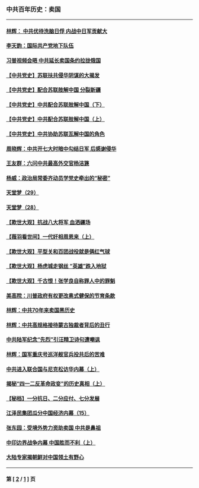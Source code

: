 ### 中共百年历史：卖国
---
#### [林辉： 中共优待洗脑日俘 内战中日军贡献大](../../pages/nf1176117/n13624644.md?06060430) 
#### [李天韵：国际共产党地下队伍](../../pages/nf1176117/n13611808.md?06060430) 
#### [习普视频会晤 中共延长卖国条约拉拢俄国](../../pages/nf1176117/n13060971.md?06060430) 
#### [【中共党史】苏联扶共侵华阴谋的大揭发](../../pages/nf1176117/n13056050.md?06060430) 
#### [【中共党史】配合苏联肢解中国 分裂新疆](../../pages/nf1176117/n13040700.md?06060430) 
#### [【中共党史】中共配合苏联肢解中国（下）](../../pages/nf1176117/n13035660.md?06060430) 
#### [【中共党史】中共配合苏联肢解中国（上）](../../pages/nf1176117/n13030262.md?06060430) 
#### [【中共党史】中共协助苏联瓦解中国的角色](../../pages/nf1176117/n13018109.md?06060430) 
#### [周晓辉：中共开七大时暗中勾结日军 后感谢侵华](../../pages/nf1176117/n12921960.md?06060430) 
#### [王友群：六问中共最高外交官杨洁篪](../../pages/nf1176117/n12836495.md?06060430) 
#### [杨威：政治局常委齐动员学党史牵出的“秘密”](../../pages/nf1176117/n12764642.md?06060430) 
#### [天堂梦（29）](../../pages/nf1176117/n12408465.md?06060430) 
#### [天堂梦（28）](../../pages/nf1176117/n12408309.md?06060430) 
#### [【欺世大观】抗战八大将军 血洒疆场](../../pages/nf1176117/n12357044.md?06060430) 
#### [【薇羽看世间】一代奸相周恩来（上）](../../pages/nf1176117/n12401109.md?06060430) 
#### [【欺世大观】平型关和百团战役就是俩红气球](../../pages/nf1176117/n12359157.md?06060430) 
#### [【欺世大观】杨虎城走钢丝 “英雄”跌入地狱](../../pages/nf1176117/n12358840.md?06060430) 
#### [【欺世大观】千古恨！张学良自称罪人中的罪魁](../../pages/nf1176117/n12358629.md?06060430) 
#### [美高院：川普政府有权更改奥式健保的节育条款](../../pages/nf1176117/n12242171.md?06060430) 
#### [林辉：中共70年来卖国黑历史](../../pages/nf1176117/n11552181.md?06060430) 
#### [林辉：中共高规格接待蒙古独裁者背后的丑行](../../pages/nf1176117/n11225005.md?06060430) 
#### [中共陆军纪念“先烈”引汪精卫诗句遭嘲讽](../../pages/nf1176117/n11153345.md?06060430) 
#### [林辉：国军重庆号巡洋舰官兵投共后的苦难](../../pages/nf1176117/n10997801.md?06060430) 
#### [中共进入联合国与尼克松访华内幕（上）](../../pages/nf1176117/n10138788.md?06060430) 
#### [揭秘“四一二反革命政变”的历史真相（上）](../../pages/nf1176117/n9996650.md?06060430) 
#### [【秘档】一分抗日、二分应付、七分发展](../../pages/nf1176117/n9331484.md?06060430) 
#### [江泽民集团瓜分中国经济内幕（15）](../../pages/nf1176117/n9268584.md?06060430) 
#### [张东园：受境外势力资助卖国 中共是鼻祖](../../pages/nf1176117/n9272480.md?06060430) 
#### [中印边界战争内幕 中国胜而不利（上）](../../pages/nf1176117/n9252458.md?06060430) 
#### [大陆专家揭朝鲜对中国领土有野心](../../pages/nf1176117/n9074056.md?06060430) 

---
#### 第 [ [2](./2.md?06060430) / [1](./1.md?06060430) ] 页
